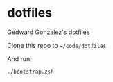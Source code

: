 dotfiles
========

Gedward Gonzalez's dotfiles

Clone this repo to `~/code/dotfiles`

And run:
```shell
./bootstrap.zsh
```
